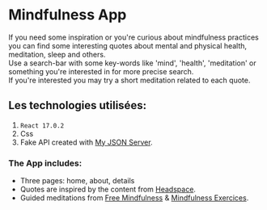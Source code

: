 # Mindfulness App
If you need some inspiration or you're curious about mindfulness practices you can find some interesting quotes about mental and physical health, meditation, sleep and others.\
Use a search-bar with some key-words like 'mind', 'health', 'meditation' or something you're interested in for more precise search. \
If you're interested you may try a short meditation related to each quote.

<!-- ![grab-landing-page](https://raw.githubusercontent.com/OlgaSpirkina/Tedi/main/src/assets/tediber.gif)   -->

## Les technologies utilisées:
1. `React 17.0.2`
2. Css
3. Fake API created with [My JSON Server](https://my-json-server.typicode.com/).

### The App includes:
- Three pages: home, about, details
- Quotes are inspired by the content from [Headspace](https://www.headspace.com/).
- Guided meditations from [Free Mindfulness](http://www.freemindfulness.org/download) & [Mindfulness Exercices](https://mindfulnessexercises.com/).
